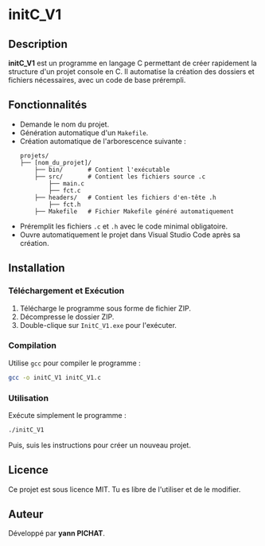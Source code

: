# initC_V1

## Description
**initC_V1** est un programme en langage C permettant de créer rapidement la structure d'un projet console en C. Il automatise la création des dossiers et fichiers nécessaires, avec un code de base prérempli.

## Fonctionnalités
- Demande le nom du projet.
- Génération automatique d'un `Makefile`.
- Création automatique de l'arborescence suivante :
  ```
  projets/
  ├── [nom_du_projet]/
      ├── bin/       # Contient l'exécutable
      ├── src/       # Contient les fichiers source .c
          ├── main.c
          ├── fct.c
      ├── headers/   # Contient les fichiers d'en-tête .h
          ├── fct.h
      ├── Makefile   # Fichier Makefile généré automatiquement
  ```
- Préremplit les fichiers `.c` et `.h` avec le code minimal obligatoire.
- Ouvre automatiquement le projet dans Visual Studio Code après sa création.

## Installation
### Téléchargement et Exécution
1. Télécharge le programme sous forme de fichier ZIP.
2. Décompresse le dossier ZIP.
3. Double-clique sur `InitC_V1.exe` pour l'exécuter.

### Compilation
Utilise `gcc` pour compiler le programme :
```sh
gcc -o initC_V1 initC_V1.c
```

### Utilisation
Exécute simplement le programme :
```sh
./initC_V1
```
Puis, suis les instructions pour créer un nouveau projet.

## Licence
Ce projet est sous licence MIT. Tu es libre de l'utiliser et de le modifier.

## Auteur
Développé par **yann PICHAT**.

